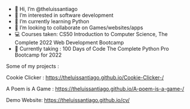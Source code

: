 - 👋 Hi, I’m @theluissantiago
- 👀 I’m interested in software development 
- 🌱 I’m currently learning Python
- 💞️ I’m looking to collaborate on Games/websites/apps
- 💻 Courses taken: CS50 Introduction to Computer Science, The Complete 2022 Web Development Bootcamp
- 📂 Currently taking : 100 Days of Code The Complete Python Pro Bootcamp for 2022 

Some of my projects :

Cookie Clicker : https://theluissantiago.github.io/Cookie-Clicker-/

A Poem is A Game : https://theluissantiago.github.io/A-poem-is-a-game-/

Demo Website: https://theluissantiago.github.io/cv/
